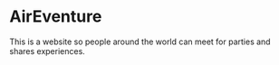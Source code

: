 # AirEventure
This is a website so people around the world can meet for parties and shares experiences.
